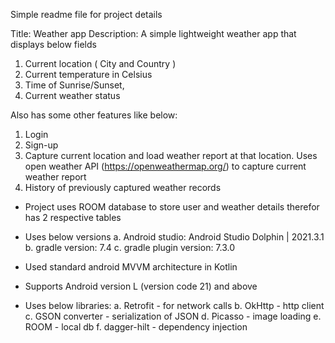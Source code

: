 Simple readme file for project details

Title: Weather app
Description: A simple lightweight weather app that displays below fields

1. Current location ( City and Country )
2. Current temperature in Celsius
3. Time of Sunrise/Sunset, 
4. Current weather status 

Also has some other features like below:
1. Login
2. Sign-up
3. Capture current location and load weather report at that location. Uses open weather API
   (https://openweathermap.org/) to capture current weather report
4. History of previously captured weather records 

* Project uses ROOM database to store user and weather details therefor has 2 respective tables
* Uses below versions
    a. Android studio: Android Studio Dolphin | 2021.3.1
    b. gradle version: 7.4
    c. gradle plugin version: 7.3.0
* Used standard android MVVM architecture in Kotlin
* Supports Android version L (version code 21) and above

* Uses below libraries:
    a. Retrofit - for network calls
    b. OkHttp - http client
    c. GSON converter - serialization of JSON
    d. Picasso -  image loading
    e. ROOM -  local db
    f. dagger-hilt - dependency injection

